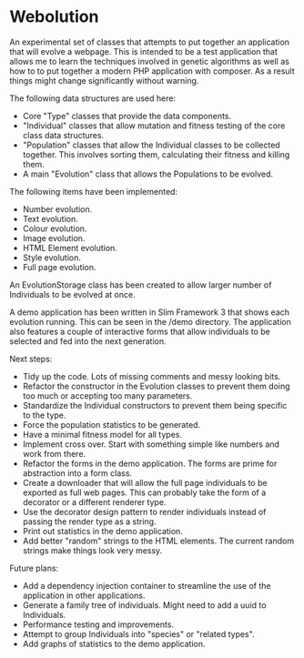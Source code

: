 Webolution
==========

An experimental set of classes that attempts to put together an application that will evolve a webpage. This is intended
to be a test application that allows me to learn the techniques involved in genetic algorithms as well as how to to
put together a modern PHP application with composer. As a result things might change significantly without warning.


The following data structures are used here:

- Core "Type" classes that provide the data components.
- "Individual" classes that allow mutation and fitness testing of the core class data structures.
- "Population" classes that allow the Individual classes to be collected together. This involves sorting them, calculating their fitness and killing them. 
- A main "Evolution" class that allows the Populations to be evolved.


The following items have been implemented:
- Number evolution.
- Text evolution.
- Colour evolution.
- Image evolution.
- HTML Element evolution.
- Style evolution.
- Full page evolution.

An EvolutionStorage class has been created to allow larger number of Individuals to be evolved at once.

A demo application has been written in Slim Framework 3 that shows each evolution running. This can be seen in the /demo directory. The application also features a couple of interactive forms that allow individuals to be selected and fed into the next generation.

Next steps:
- Tidy up the code. Lots of missing comments and messy looking bits.
- Refactor the constructor in the Evolution classes to prevent them doing too much or accepting too many parameters.
- Standardize the Individual constructors to prevent them being specific to the type.
- Force the population statistics to be generated.
- Have a minimal fitness model for all types.
- Implement cross over. Start with something simple like numbers and work from there.
- Refactor the forms in the demo application. The forms are prime for abstraction into a form class.
- Create a downloader that will allow the full page individuals to be exported as full web pages. This can probably take the form of a decorator or a different renderer type.
- Use the decorator design pattern to render individuals instead of passing the render type as a string.
- Print out statistics in the demo application.
- Add better "random" strings to the HTML elements. The current random strings make things look very messy.

Future plans:
- Add a dependency injection container to streamline the use of the application in other applications.
- Generate a family tree of individuals. Might need to add a uuid to Individuals.
- Performance testing and improvements.
- Attempt to group Individuals into "species" or "related types".
- Add graphs of statistics to the demo application.